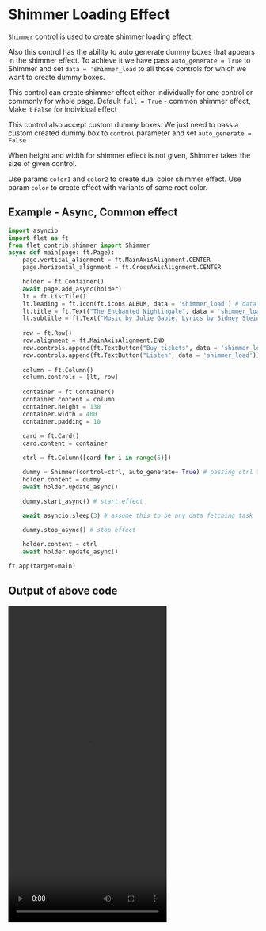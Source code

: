 # Shimmer Loading Effect
`Shimmer` control is used to create shimmer loading effect.

Also this control has the ability to auto generate dummy boxes that appears in the shimmer effect. To achieve it we have pass `auto_generate = True` to Shimmer and set `data = 'shimmer_load` to all those controls for which we want to create dummy boxes. 

This control can create shimmer effect either individually for one control or commonly for whole page.
Default `full = True` - common shimmer effect, Make it `False` for individual effect

This control also accept custom dummy boxes. We just need to pass a custom created dummy box to `control` parameter and set `auto_generate = False`

When height and width for shimmer effect is not given, Shimmer takes the size of given control.

Use params `color1` and `color2` to create dual color shimmer effect.
Use param `color` to create effect with variants of same root color.

## Example - Async, Common effect

```python
import asyncio
import flet as ft
from flet_contrib.shimmer import Shimmer
async def main(page: ft.Page):
    page.vertical_alignment = ft.MainAxisAlignment.CENTER
    page.horizontal_alignment = ft.CrossAxisAlignment.CENTER

    holder = ft.Container()
    await page.add_async(holder)
    lt = ft.ListTile()
    lt.leading = ft.Icon(ft.icons.ALBUM, data = 'shimmer_load') # data = 'shimmer_load' inform the Shimmer class to create dummy for this control
    lt.title = ft.Text("The Enchanted Nightingale", data = 'shimmer_load')
    lt.subtitle = ft.Text("Music by Julie Gable. Lyrics by Sidney Stein.", data = 'shimmer_load')
    
    row = ft.Row()
    row.alignment = ft.MainAxisAlignment.END
    row.controls.append(ft.TextButton("Buy tickets", data = 'shimmer_load'))
    row.controls.append(ft.TextButton("Listen", data = 'shimmer_load'))
    
    column = ft.Column()
    column.controls = [lt, row]
    
    container = ft.Container()
    container.content = column
    container.height = 130
    container.width = 400
    container.padding = 10
    
    card = ft.Card()
    card.content = container

    ctrl = ft.Column([card for i in range(5)])

    dummy = Shimmer(control=ctrl, auto_generate= True) # passing ctrl to Shimmer
    holder.content = dummy
    await holder.update_async()

    dummy.start_async() # start effect

    await asyncio.sleep(3) # assume this to be any data fetching task 
    
    dummy.stop_async() # stop effect

    holder.content = ctrl
    await holder.update_async()

ft.app(target=main)
```

## Output of above code
<video src="media/shimmer_common_async.mp4" width="320" height="640" autoplay></video>




